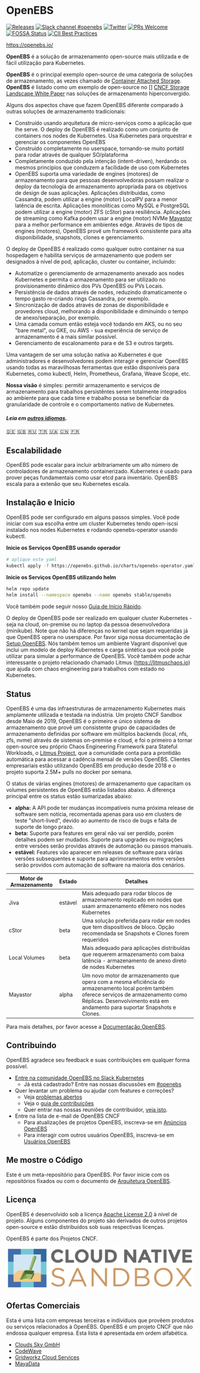 # OpenEBS

[![Releases](https://img.shields.io/github/release/openebs/openebs/all.svg?style=flat-square)](https://github.com/openebs/openebs/releases)
[![Slack channel #openebs](https://img.shields.io/badge/slack-openebs-brightgreen.svg?logo=slack)](https://kubernetes.slack.com/messages/openebs)
[![Twitter](https://img.shields.io/twitter/follow/openebs.svg?style=social&label=Follow)](https://twitter.com/intent/follow?screen_name=openebs)
[![PRs Welcome](https://img.shields.io/badge/PRs-welcome-brightgreen.svg?style=flat-square)](https://github.com/openebs/openebs/blob/master/CONTRIBUTING.md)
[![FOSSA Status](https://app.fossa.com/api/projects/git%2Bgithub.com%2Fopenebs%2Fopenebs.svg?type=shield)](https://app.fossa.com/projects/git%2Bgithub.com%2Fopenebs%2Fopenebs?ref=badge_shield)
[![CII Best Practices](https://bestpractices.coreinfrastructure.org/projects/1754/badge)](https://bestpractices.coreinfrastructure.org/projects/1754)

https://openebs.io/

**OpenEBS** é a solução de armazenamento open-source mais utilizada e de fácil utilização para Kubernetes.

**OpenEBS** é o principal exemplo open-source de uma categoria de soluções de armazenamento, as vezes chamado de [Container Attached Storage](https://www.cncf.io/blog/2018/04/19/container-attached-storage-a-primer/). **OpenEBS** é listado como um exemplo de open-source no [] [CNCF Storage Landscape White Paper](https://github.com/cncf/sig-storage/blob/master/CNCF%20Storage%20Landscape%20-%20White%20Paper.pdf) nas soluções de armazenamento hiperconvergido.

Alguns dos aspectos chave que fazem OpenEBS diferente comparado à outras soluções de armazenamento tradicionais:
- Construído usando arquitetura de micro-serviços como a aplicação que lhe serve. O deploy de OpenEBS é realizado como um conjunto de containers nos nodes de Kubernetes. Usa Kubernetes para orquestrar e gerenciar os componentes OpenEBS
- Construído completamente no userspace, tornando-se muito portátil para rodar através de qualquer SO/plataforma
- Completamente conduzido pela intenção (intent-driven), herdando os mesmos princípios que conduzem a facilidade de uso com Kubernetes
- OpenEBS suporta uma variedade de engines (motores) de armazenamento para que pessoas desenvolvedoras possam realizar o deploy da tecnologia de armazenamento apropriada para os objetivos de design de suas aplicações. Aplicações distribuidas, como Cassandra, podem utilizar a engine (motor) LocalPV para a menor latência de escrita. Aplicações monolíticas como MySQL e PostgreSQL podem utilizar a engine (motor) ZFS (cStor) para resiliência. Aplicações de streaming como Kafka podem usar a engine (motor) NVMe [Mayastor](https://github.com/openebs/Mayastor) para a melhor performance em ambientes edge. Através de tipos de engines (motores), OpenEBS provê um framework consistente para alta disponibilidade, snapshots, clones e gerenciamento.

O deploy de OpenEBS é realizado como qualquer outro container na sua hospedagem e habilita serviços de armazenamento que podem ser designados à nível de pod, aplicação, cluster ou container, incluindo:
- Automatize o gerenciamento de armazenamento anexado aos nodes Kubernetes e permita o armazenamento para ser utilizado no provisionamento dinâmico dos PVs OpenEBS ou PVs Locais.
- Persistência de dados através de nodes, reduzindo dramaticamente o tempo gasto re-criando rings Cassandra, por exemplo.
- Sincronização de dados através de zonas de disponibilidade e provedores cloud, melhorando a disponibilidade e diminuindo o tempo de anexo/separação, por exemplo.
- Uma camada comum então esteja você todando em AKS, ou no seu "bare metal", ou GKE, ou AWS - sua experiência de serviço de armazenamento é a mais similar possível.
- Gerenciamento de escalonamento para e de S3 e outros targets.

Uma vantagem de ser uma solução nativa ao Kubernetes é que administradores e desenvolvedores podem interagir e gerenciar OpenEBS usando todas as maravilhosas ferramentas que estão disponíveis para Kubernetes, como kubectl, Helm, Prometheus, Grafana, Weave Scope, etc.

**Nossa visão** é simples: permitir armazenamento e serviços de armazenamento para trabalhos persistêntes serem totalmente integrados ao ambiente para que cada time e trabalho possa se beneficiar da granularidade de controle e o comportamento nativo de Kubernetes.

#### *Leia em [outros idiomas](translations/TRANSLATIONS.md).*

[🇩🇪](README.de.md)
[:uk:](/README.md)
[🇷🇺](README.ru.md)
[🇹🇷](README.tr.md)
[🇺🇦](README.ua.md)
[🇨🇳](README.zh.md)
[🇫🇷](README.fr.md)

## Escalabilidade

OpenEBS pode escalar para incluir arbitrariamente um alto número de controladores de armazenamento containerizado. Kubernetes é usado para prover peças fundamentais como usar etcd para inventário. OpenEBS escala para a extenão que seu Kubernetes escala.

## Instalação e Inicio

OpenEBS pode ser configurado em alguns passos simples. Você pode iniciar com sua escolha entre um cluster Kubernetes tendo open-iscsi instalado nos nodes Kubernetes e rodando openebs-operator usando kubectl.

**Inicie os Serviços OpenEBS usando operador**
```bash
# aplique este yaml
kubectl apply -f https://openebs.github.io/charts/openebs-operator.yaml
```

**Inicie os Serviços OpenEBS utilizando helm**
```bash
helm repo update
helm install --namespace openebs --name openebs stable/openebs
```

Você também pode seguir nosso [Guia de Início Rápido](https://docs.openebs.io/docs/overview.html).

O deploy de OpenEBS pode ser realizado em qualquer cluster Kubernetes - seja na cloud, on-premise ou no laptop da pessoa desenvolvedora (minikube). Note que não há diferenças no kernel que sejam requeridas já que OpenEBS opera no userspace. Por favor siga nossa documentação de [Setup OpenEBS](https://docs.openebs.io/docs/overview.html). Nós também temos um ambiente Vagrant disponível que inclui um modelo de deploy Kubernetes e carga sintética que você pode utilizar para simular a performance de OpenEBS. Você também pode achar interessante o projeto relacionado chamado Litmus (https://litmuschaos.io) que ajuda com chaos engineering para trabalhos com estado no Kubernetes.

## Status

OpenEBS é uma das infraestruturas de armazenamento Kubernetes mais amplamente utilizada e testada na indústria. Um projeto CNCF Sandbox desde Maio de 2019, OpenEBS é o primeiro e único sistema de armazenamento que provê um consistente grupo de capacidades de armazenamento definidas por software em múltiplos backends (local, nfs, zfs, nvme) através de sistemas on-premise e cloud, e foi o primeiro a tornar open-source seu próprio Chaos Engineering Framework para Stateful Workloads, o [Litmus Project](https://litmuschaos.io), que a comunidade conta para a prontidão automática para acessar a cadência mensal de versões OpenEBS. Clientes empresariais estão utilizando OpenEBS em produção desde 2018 e o projeto suporta 2.5M+ pulls no docker por semana.

O status de várias engines (motores) de armazenamento que capacitam os volumes persistentes de OpenEBS estão listados abaixo. A diferença principal entre os status estão sumarizadas abaixo:
- **alpha:** A API pode ter mudanças incompatíveis numa próxima release de software sem notícia, recomentada apenas para uso em clusters de teste "short-lived", devido ao aumento de risco de bugs e falta de suporte de longo prazo.
- **beta:** Suporte para features em geral não vai ser perdido, porém detalhes podem ser mudados. Suporte para upgrades ou migrações entre versões serão providas através de automação ou passos manuais.
- **estável:** Features vão aparecer em releases de software para várias versões subsequentes e suporte para aprimoramentos entre versões serão providos com automação de software na maioria dos cenários.

| Motor de Armazenamento | Estado | Detalhes |
|---|---|---|
| Jiva | estável | Mais adequado para rodar blocos de armazenamento replicado em nodes que usam armazenamento efêmero nos nodes Kubernetes |
| cStor | beta | Uma solução preferida para rodar em nodes que tem dispositivos de bloco. Opção recomendada se Snapshots e Clones forem requeridos |
| Local Volumes | beta | Mais adequado para aplicações distribuídas que requerem armazenamento com baixa latência - armazenamento de anexo direto de nodes Kubernetes |
| Mayastor | alpha | Um novo motor de armazenamento que opera com a mesma eficiência do armazenamento local porém também oferece serviços de armazenamento como Réplicas. Desenvolvimento está em andamento para suportar Snapshots e Clones. |

Para mais detalhes, por favor acesse a [Documentação OpenEBS](https://docs.openebs.io/docs/next/quickstart.html).

## Contribuindo

OpenEBS agradece seu feedback e suas contribuições em qualquer forma possível.

- [Entre na comunidade OpenEBS no Slack Kubernetes](https://kubernetes.slack.com)
  - Já está cadastrado? Entre nas nossas discussões em [#openebs](https://kubernetes.slack.com/messages/openebs/)
- Quer levantar um problema ou ajudar com features e correções?
  - Veja [problemas abertos](https://github.com/openebs/openebs/issues)
  - Veja o [guia de contribuições](/CONTRIBUTING.md)
  - Quer entrar nas nossas reuniões de contribuidor, [veja isto](/community/README.md).
- Entre na lista de e-mail de OpenEBS CNCF
  - Para atualizações de projetos OpenEBS, inscreva-se em [Anúncios OpenEBS](https://lists.cncf.io/g/cncf-openebs-announcements)
  - Para interagir com outros usuários OpenEBS, inscreva-se em [Usuários OpenEBS](https://lists.cncf.io/g/cncf-openebs-users)

## Me mostre o Código

Este é um meta-repositório para OpenEBS. Por favor inicie com os repositórios fixados ou com o documento de [Arquitetura OpenEBS](/contribute/design/README.md).

## Licença

OpenEBS é desenvolvido sob a licença [Apache License 2.0](https://github.com/openebs/openebs/blob/master/LICENSE) à nível de projeto. Alguns componentes do projeto são derivados de outros projetos open-source e estão distribuídos sob suas respectivas licenças.

OpenEBS é parte dos Projetos CNCF.

[![CNCF Sandbox Project](https://raw.githubusercontent.com/cncf/artwork/master/other/cncf-sandbox/horizontal/color/cncf-sandbox-horizontal-color.png)](https://landscape.cncf.io/selected=open-ebs)

## Ofertas Comerciais

Esta é uma lista com empresas terceiras e indivíduos que provêem produtos ou serviços relacionados à OpenEBS. OpenEBS é um projeto CNCF que não endossa qualquer empresa. Esta lista é apresentada em ordem alfabética.
- [Clouds Sky GmbH](https://cloudssky.com/en/)
- [CodeWave](https://codewave.eu/)
- [Gridworkz Cloud Services](https://gridworkz.com/)
- [MayaData](https://mayadata.io/)
